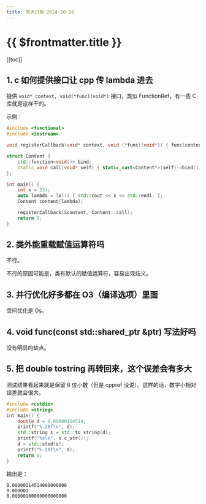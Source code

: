 ```yaml
---
title: 败犬日报 2024-10-18
---
```


# {{ $frontmatter.title }}

[[toc]]

## 1. c 如何提供接口让 cpp 传 lambda 进去

提供 `void* context, void(*func)(void*)` 接口，类似 FunctionRef，有一些 C 库就是这样干的。

示例：

```cpp
#include <functional>
#include <iostream>

void registerCallback(void* context, void (*func)(void*)) { func(context); }

struct Content {
    std::function<void()> bind;
    static void call(void* self) { static_cast<Content*>(self)->bind(); }
};

int main() {
    int x = 233;
    auto lambda = [x]() { std::cout << x << std::endl; };
    Content content{lambda};

    registerCallback(&content, Content::call);
    return 0;
}
```

## 2. 类外能重载赋值运算符吗

不行。

不行的原因可能是，类有默认的赋值运算符，容易出现歧义。

## 3. 并行优化好多都在 O3（编译选项）里面

空间优化是 Os。

## 4. void func(const std::shared_ptr &ptr) 写法好吗

没有明显的缺点。

## 5. 把 double tostring 再转回来，这个误差会有多大

测试结果看起来就是保留 6 位小数（但是 cppref 没说）。这样的话，数字小相对误差就会很大。

```cpp
#include <cstdio>
#include <string>
int main() {
    double d = 0.00000114514;
    printf("%.20f\n", d);
    std::string s = std::to_string(d);
    printf("%s\n", s.c_str());
    d = std::stod(s);
    printf("%.20f\n", d);
    return 0;
}
```

输出是：

```text
0.00000114514000000000
0.000001
0.00000100000000000000
```
